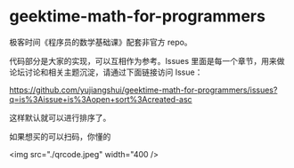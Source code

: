 # geektime-math-for-programmers

极客时间《程序员的数学基础课》配套非官方 repo。

代码部分是大家的实现，可以互相作为参考。Issues 里面是每一个章节，用来做论坛讨论和相关主题沉淀，请通过下面链接访问 Issue：

<https://github.com/yujiangshui/geektime-math-for-programmers/issues?q=is%3Aissue+is%3Aopen+sort%3Acreated-asc>

这样默认就可以进行排序了。

如果想买的可以扫码，你懂的

<img src="./qrcode.jpeg" width="400 />

